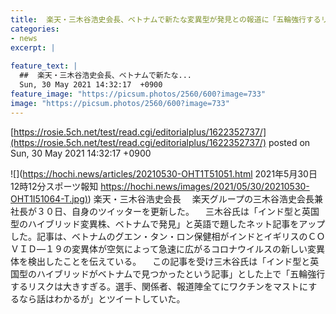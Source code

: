 ```yaml
---
title:  楽天・三木谷浩史会長、ベトナムで新たな変異型が発見との報道に「五輪強行するリスクは大きすぎる」  
categories:
- news
excerpt: |
  
feature_text: |
  ##  楽天・三木谷浩史会長、ベトナムで新たな...
  Sun, 30 May 2021 14:32:17  +0900
feature_image: "https://picsum.photos/2560/600?image=733"
image: "https://picsum.photos/2560/600?image=733"
---
```


[https://rosie.5ch.net/test/read.cgi/editorialplus/1622352737/](https://rosie.5ch.net/test/read.cgi/editorialplus/1622352737/)
posted on Sun, 30 May 2021 14:32:17  +0900

<!--more-->

![](https://hochi.news/articles/20210530-OHT1T51051.html 2021年5月30日 12時12分スポーツ報知 [https://hochi.news/images/2021/05/30/20210530-OHT1I51064-T.jpg)](https://hochi.news/images/2021/05/30/20210530-OHT1I51064-T.jpg)) 楽天・三木谷浩史会長 　楽天グループの三木谷浩史会長兼社長が３０日、自身のツイッターを更新した。 　三木谷氏は「インド型と英国型のハイブリッド変異株、ベトナムで発見」と英語で題したネット記事をアップした。記事は、ベトナムのグエン・タン・ロン保健相がインドとイギリスのＣＯＶＩＤ—１９の変異体が空気によって急速に広がるコロナウイルスの新しい変異体を検出したことを伝えている。 　この記事を受け三木谷氏は「インド型と英国型のハイブリッドがベトナムで見つかったという記事」とした上で「五輪強行するリスクは大きすぎる。選手、関係者、報道陣全てにワクチンをマストにするなら話はわかるが」とツイートしていた。
